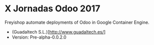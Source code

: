 # X Jornadas Odoo 2017

Freyishop automate deployments of Odoo in Google Container Engine.

* (Guadaltech S.L.)[http://www.guadaltech.es/]
* Version: Pre-alpha-0.0.2.0
